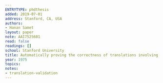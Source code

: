 ```yaml
---
ENTRYTYPE: phdthesis
added: 2019-07-01
address: Stanford, CA, USA
authors:
- Hanan Samet
layout: paper
note: AAI7525601
read: false
readings: []
school: Stanford University
title: Automatically proving the correctness of translations involving optimized code.
year: 1975
topics:
notes:
- translation-validation
---
```

